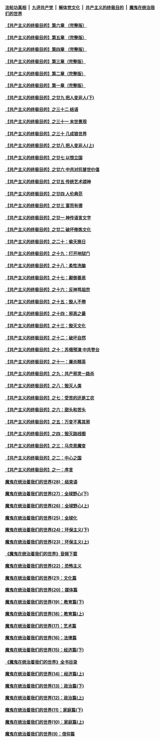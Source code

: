 

####  [法轮功真相](../../../../basic/blob/master/README.md?t=04090030) &nbsp;|&nbsp; [九评共产党](../../../../9ping.md/blob/master/README.md?t=04090030) &nbsp;|&nbsp; [解体党文化](../../../../jtdwh.md/blob/master/README.md?t=04090030)  &nbsp;|&nbsp; [共产主义的终极目的](../../../../gczydzjmd.md/blob/master/README.md?t=04090030) &nbsp;|&nbsp; [魔鬼在统治我们的世界](../../../../mgztzwmdsj.md/blob/master/README.md?t=04090030) 

#### [【共产主义的终极目的】第六章 （完整版）](../pages/nsc422/n11428913.md?t=04090030) 

#### [【共产主义的终极目的】第五章 （完整版）](../pages/nsc422/n11428912.md?t=04090030) 

#### [【共产主义的终极目的】第四章 （完整版）](../pages/nsc422/n11428907.md?t=04090030) 

#### [【共产主义的终极目的】第三章（完整版）](../pages/nsc422/n11428848.md?t=04090030) 

#### [【共产主义的终极目的】第二章（完整版）](../pages/nsc422/n11428831.md?t=04090030) 

#### [【共产主义的终极目的】第一章（完整版）](../pages/nsc422/n11417651.md?t=04090030) 

#### [【共产主义的终极目的】之廿九 把人变非人(下)](../pages/nsc422/n11344140.md?t=04090030) 

#### [【共产主义的终极目的】之三十二 结语](../pages/nsc422/n11360535.md?t=04090030) 

#### [【共产主义的终极目的】之三十一 末世景观](../pages/nsc422/n11351129.md?t=04090030) 

#### [【共产主义的终极目的】之三十 几成狼世界](../pages/nsc422/n11348280.md?t=04090030) 

#### [【共产主义的终极目的】之廿八 把人变非人(上)](../pages/nsc422/n11340492.md?t=04090030) 

#### [【共产主义的终极目的】之廿七 以恨立国](../pages/nsc422/n11336944.md?t=04090030) 

#### [【共产主义的终极目的】之廿六 中共对抗普世价值](../pages/nsc422/n11324785.md?t=04090030) 

#### [【共产主义的终极目的】之廿五 传统艺术颂神](../pages/nsc422/n11296396.md?t=04090030) 

#### [【共产主义的终极目的】之廿四 人伦典范](../pages/nsc422/n11296397.md?t=04090030) 

#### [【共产主义的终极目的】之廿三 富而有德](../pages/nsc422/n11283598.md?t=04090030) 

#### [【共产主义的终极目的】之廿一 神传语言文字](../pages/nsc422/n11263265.md?t=04090030) 

#### [【共产主义的终极目的】之廿二 破坏修炼文化](../pages/nsc422/n11245728.md?t=04090030) 

#### [【共产主义的终极目的】之二十：偷天换日](../pages/nsc422/n11238846.md?t=04090030) 

#### [【共产主义的终极目的】之十九：打开地狱门](../pages/nsc422/n11206376.md?t=04090030) 

#### [【共产主义的终极目的】之十八：柔性洗脑](../pages/nsc422/n11199994.md?t=04090030) 

#### [【共产主义的终极目的】之十七：颠倒善恶](../pages/nsc422/n11179782.md?t=04090030) 

#### [【共产主义的终极目的】之十六：反神骂祖宗](../pages/nsc422/n11166798.md?t=04090030) 

#### [【共产主义的终极目的】之十五：毁人不倦](../pages/nsc422/n11166792.md?t=04090030) 

#### [【共产主义的终极目的】之十四：邪恶之最](../pages/nsc422/n11150249.md?t=04090030) 

#### [【共产主义的终极目的】之十三：毁灭文化](../pages/nsc422/n11135227.md?t=04090030) 

#### [【共产主义的终极目的】之十二：破坏自然](../pages/nsc422/n11135214.md?t=04090030) 

#### [【共产主义的终极目的】之十：苏俄预演 中共登台](../pages/nsc422/n11118424.md?t=04090030) 

#### [【共产主义的终极目的】之十一：屠杀精英](../pages/nsc422/n11118442.md?t=04090030) 

#### [【共产主义的终极目的】之九：共产邪灵一路杀](../pages/nsc422/n11114139.md?t=04090030) 

#### [【共产主义的终极目的】之八：毁灭人类](../pages/nsc422/n11108503.md?t=04090030) 

#### [【共产主义的终极目的】之七：受苦的还是工农](../pages/nsc422/n11101809.md?t=04090030) 

#### [【共产主义的终极目的】之六：甜头和苦头](../pages/nsc422/n11096971.md?t=04090030) 

#### [【共产主义的终极目的】之五：万变不离其邪](../pages/nsc422/n11091285.md?t=04090030) 

#### [【共产主义的终极目的】之四：毁灭路线图](../pages/nsc422/n11086284.md?t=04090030) 

#### [【共产主义的终极目的】之三：马克思魔变](../pages/nsc422/n11061941.md?t=04090030) 

#### [【共产主义的终极目的】之二：中心之国](../pages/nsc422/n11047728.md?t=04090030) 

#### [【共产主义的终极目的】之一：序言](../pages/nsc422/n11086077.md?t=04090030) 

#### [魔鬼在统治着我们的世界(28)：结束语](../pages/nsc422/n10936246.md?t=04090030) 

#### [魔鬼在统治着我们的世界(27)：全球野心(下)](../pages/nsc422/n10928319.md?t=04090030) 

#### [魔鬼在统治着我们的世界(26)：全球野心(上)](../pages/nsc422/n10900318.md?t=04090030) 

#### [魔鬼在统治着我们的世界(25)：全球化](../pages/nsc422/n10788205.md?t=04090030) 

#### [魔鬼在统治着我们的世界(24)：环保主义(下)](../pages/nsc422/n10695307.md?t=04090030) 

#### [魔鬼在统治着我们的世界(23)：环保主义(上)](../pages/nsc422/n10688613.md?t=04090030) 

#### [《魔鬼在统治着我们的世界》音频下载](../pages/nsc422/n10635553.md?t=04090030) 

#### [魔鬼在统治着我们的世界(22)：恐怖主义](../pages/nsc422/n10614727.md?t=04090030) 

#### [魔鬼在统治着我们的世界(21)：文化篇](../pages/nsc422/n10597706.md?t=04090030) 

#### [魔鬼在统治着我们的世界(20)：媒体篇](../pages/nsc422/n10586579.md?t=04090030) 

#### [魔鬼在统治着我们的世界(19)：教育篇(下)](../pages/nsc422/n10564808.md?t=04090030) 

#### [魔鬼在统治着我们的世界(18)：教育篇(上)](../pages/nsc422/n10526970.md?t=04090030) 

#### [魔鬼在统治着我们的世界(17)：艺术篇](../pages/nsc422/n10499093.md?t=04090030) 

#### [魔鬼在统治着我们的世界(16)：法律篇](../pages/nsc422/n10485969.md?t=04090030) 

#### [魔鬼在统治着我们的世界(15)：经济篇(下)](../pages/nsc422/n10469975.md?t=04090030) 

#### [《魔鬼在统治着我们的世界》全书目录](../pages/nsc422/n10464261.md?t=04090030) 

#### [魔鬼在统治着我们的世界(14)：经济篇(上)](../pages/nsc422/n10457370.md?t=04090030) 

#### [魔鬼在统治着我们的世界(13)：政治篇(下)](../pages/nsc422/n10448270.md?t=04090030) 

#### [魔鬼在统治着我们的世界(12)：政治篇(上)](../pages/nsc422/n10444576.md?t=04090030) 

#### [魔鬼在统治着我们的世界(11)：家庭篇(下)](../pages/nsc422/n10440961.md?t=04090030) 

#### [魔鬼在统治着我们的世界(10)：家庭篇(上)](../pages/nsc422/n10435448.md?t=04090030) 

#### [魔鬼在统治着我们的世界(9)：信仰篇](../pages/nsc422/n10432159.md?t=04090030) 

